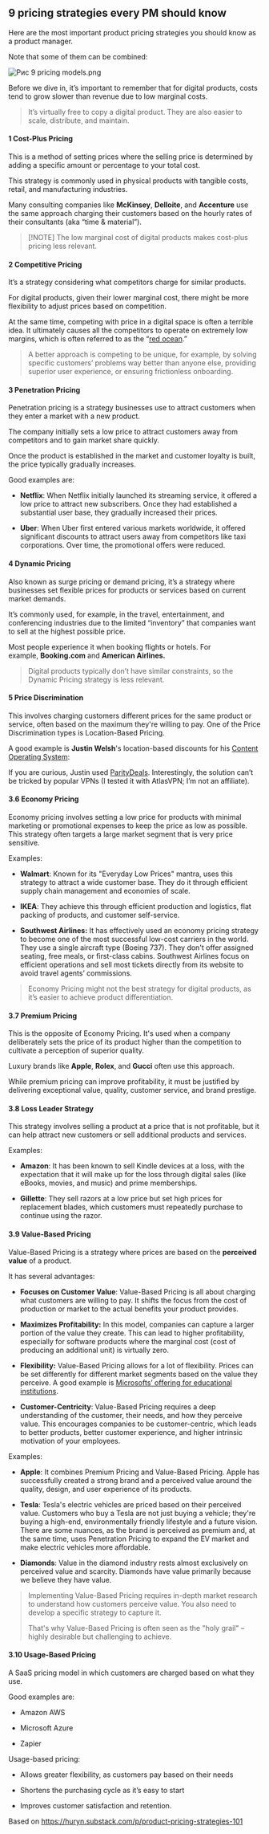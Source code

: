 ## 9 pricing strategies every PM should know

Here are the most important product pricing strategies you should know as a product manager.

Note that some of them can be combined:

![Рис 9 pricing models.png](%D0%9C%D0%B0%D1%82%D0%B5%D1%80%D0%B8%D0%B0%D0%BB%D1%8B%20%D0%A1%D0%B8%D1%81%D1%82%D0%B5%D0%BC%D0%BD%D0%BE%D0%B5%20%D1%83%D0%BF%D1%80%D0%B0%D0%B2%D0%BB%D0%B5%D0%BD%D0%B8%D0%B5%20%D0%BF%D1%80%D0%BE%D0%B4%D1%83%D0%BA%D1%82%D0%B0%D0%BC%D0%B8/%D0%A0%D0%B8%D1%81%209%20pricing%20models.png)

Before we dive in, it’s important to remember that for digital products, costs tend to grow slower than revenue due to low marginal costs.

 > 
 > It’s virtually free to copy a digital product. They are also easier to scale, distribute, and maintain.

#### 1 Cost-Plus Pricing

This is a method of setting prices where the selling price is determined by adding a specific amount or percentage to your total cost.

This strategy is commonly used in physical products with tangible costs, retail, and manufacturing industries.

Many consulting companies like **McKinsey**, **Delloite**, and **Accenture** use the same approach charging their customers based on the hourly rates of their consultants (aka “time & material”).

 > 
 > \[!NOTE\] The low marginal cost of digital products makes cost-plus pricing less relevant.

#### 2 Competitive Pricing

It’s a strategy considering what competitors charge for similar products.

For digital products, given their lower marginal cost, there might be more flexibility to adjust prices based on competition.

At the same time, competing with price in a digital space is often a terrible idea. It ultimately causes all the competitors to operate on extremely low margins, which is often referred to as the “[red ocean](https://www.amazon.com/Blue-Ocean-Strategy-Uncontested-Competition/dp/1591396190).”

 > 
 > A better approach is competing to be unique, for example, by solving specific customers’ problems way better than anyone else, providing superior user experience, or ensuring frictionless onboarding.

#### 3 Penetration Pricing

Penetration pricing is a strategy businesses use to attract customers when they enter a market with a new product.

The company initially sets a low price to attract customers away from competitors and to gain market share quickly.

Once the product is established in the market and customer loyalty is built, the price typically gradually increases.

Good examples are:

* **Netflix**: When Netflix initially launched its streaming service, it offered a low price to attract new subscribers. Once they had established a substantial user base, they gradually increased their prices.

* **Uber**: When Uber first entered various markets worldwide, it offered significant discounts to attract users away from competitors like taxi corporations. Over time, the promotional offers were reduced.

#### **4 Dynamic Pricing**

Also known as surge pricing or demand pricing, it’s a strategy where businesses set flexible prices for products or services based on current market demands.

It’s commonly used, for example, in the travel, entertainment, and conferencing industries due to the limited “inventory” that companies want to sell at the highest possible price.

Most people experience it when booking flights or hotels. For example, **Booking.com** and **American Airlines.**

 > 
 > Digital products typically don’t have similar constraints, so the Dynamic Pricing strategy is less relevant.

#### 5 Price Discrimination

This involves charging customers different prices for the same product or service, often based on the maximum they're willing to pay. One of the Price Discrimination types is Location-Based Pricing.

A good example is **Justin Welsh**'s location-based discounts for his [Content Operating System](https://www.justinwelsh.me/the-content-os):

If you are curious, Justin used [ParityDeals](https://www.paritydeals.com/). Interestingly, the solution can’t be tricked by popular VPNs (I tested it with AtlasVPN; I’m not an affiliate).

#### 3.6 Economy Pricing

Economy pricing involves setting a low price for products with minimal marketing or promotional expenses to keep the price as low as possible. This strategy often targets a large market segment that is very price sensitive.

Examples:

* **Walmart**: Known for its "Everyday Low Prices" mantra, uses this strategy to attract a wide customer base. They do it through efficient supply chain management and economies of scale.

* **IKEA**: They achieve this through efficient production and logistics, flat packing of products, and customer self-service.

* **Southwest Airlines:** It has effectively used an economy pricing strategy to become one of the most successful low-cost carriers in the world. They use a single aircraft type (Boeing 737). They don't offer assigned seating, free meals, or first-class cabins. Southwest Airlines focus on efficient operations and sell most tickets directly from its website to avoid travel agents’ commissions.

 > 
 > Economy Pricing might not the best strategy for digital products, as it’s easier to achieve product differentiation.

#### 3.7 Premium Pricing

This is the opposite of Economy Pricing. It's used when a company deliberately sets the price of its product higher than the competition to cultivate a perception of superior quality.

Luxury brands like **Apple**, **Rolex**, and **Gucci** often use this approach.

While premium pricing can improve profitability, it must be justified by delivering exceptional value, quality, customer service, and brand prestige.

#### 3.8 Loss Leader Strategy

This strategy involves selling a product at a price that is not profitable, but it can help attract new customers or sell additional products and services.

Examples:

* **Amazon**: It has been known to sell Kindle devices at a loss, with the expectation that it will make up for the loss through digital sales (like eBooks, movies, and music) and prime memberships.

* **Gillette**: They sell razors at a low price but set high prices for replacement blades, which customers must repeatedly purchase to continue using the razor.

#### **3.9 Value-Based Pricing**

Value-Based Pricing is a strategy where prices are based on the **perceived value** of a product.

It has several advantages:

* **Focuses on Customer Value**: Value-Based Pricing is all about charging what customers are willing to pay. It shifts the focus from the cost of production or market to the actual benefits your product provides.

* **Maximizes Profitability:** In this model, companies can capture a larger portion of the value they create. This can lead to higher profitability, especially for software products where the marginal cost (cost of producing an additional unit) is virtually zero.

* **Flexibility:** Value-Based Pricing allows for a lot of flexibility. Prices can be set differently for different market segments based on the value they perceive. A good example is [Microsofts’ offering for educational institutions](https://www.microsoft.com/en-us/education/products/microsoft-365).

* **Customer-Centricity**: Value-Based Pricing requires a deep understanding of the customer, their needs, and how they perceive value. This encourages companies to be customer-centric, which leads to better products, better customer experience, and higher intrinsic motivation of your employees.

Examples:

* **Apple**: It combines Premium Pricing and Value-Based Pricing. Apple has successfully created a strong brand and a perceived value around the quality, design, and user experience of its products.

* **Tesla**: Tesla's electric vehicles are priced based on their perceived value. Customers who buy a Tesla are not just buying a vehicle; they're buying a high-end, environmentally friendly lifestyle and a future vision. There are some nuances, as the brand is perceived as premium and, at the same time, uses Penetration Pricing to expand the EV market and make electric vehicles more affordable.

* **Diamonds**: Value in the diamond industry rests almost exclusively on perceived value and scarcity. Diamonds have value primarily because we believe they have value.

 > 
 > Implementing Value-Based Pricing requires in-depth market research to understand how customers perceive value. You also need to develop a specific strategy to capture it.
 > 
 > That's why Value-Based Pricing is often seen as the "holy grail" – highly desirable but challenging to achieve.

#### 3.10 **Usage-Based Pricing**

A SaaS pricing model in which customers are charged based on what they use.

Good examples are:

* Amazon AWS

* Microsoft Azure

* Zapier

Usage-based pricing:

* Allows greater flexibility, as customers pay based on their needs

* Shortens the purchasing cycle as it’s easy to start

* Improves customer satisfaction and retention.

Based on https://huryn.substack.com/p/product-pricing-strategies-101
